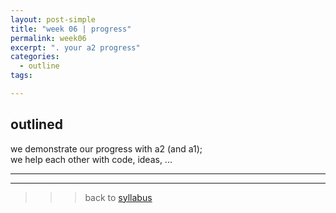 ```yaml
---
layout: post-simple
title: "week 06 | progress"
permalink: week06
excerpt: ". your a2 progress"
categories:
  - outline
tags:

---
```


## outlined

we demonstrate our progress with a2 (and a1);    
we help each other with code, ideas, ...

---
---

>>> back to [syllabus](../aru2018#syllabus)
